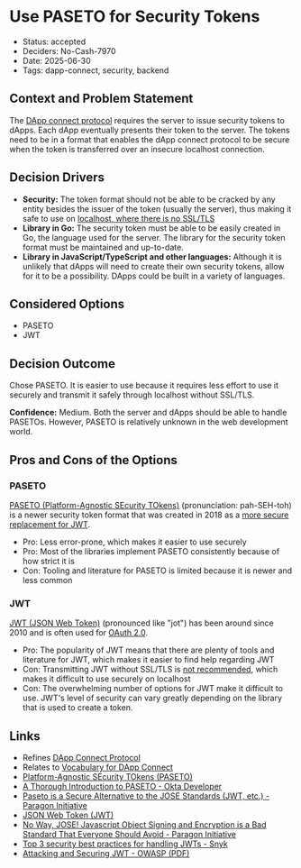 # Use PASETO for Security Tokens

- Status: accepted
- Deciders: No-Cash-7970
- Date: 2025-06-30
- Tags: dapp-connect, security, backend

## Context and Problem Statement

The [DApp connect protocol](20250619-dapp-connect-protocol.md) requires the server to issue security tokens to dApps. Each dApp eventually presents their token to the server. The tokens need to be in a format that enables the dApp connect protocol to be secure when the token is transferred over an insecure localhost connection.

## Decision Drivers

- **Security:** The token format should not be able to be cracked by any entity besides the issuer of the token (usually the server), thus making it safe to use on [localhost, where there is no SSL/TLS](20240102-use-local-server-to-connect-to-dapps.md)
- **Library in Go:** The security token must be able to be easily created in Go, the language used for the server. The library for the security token format must be maintained and up-to-date.
- **Library in JavaScript/TypeScript and other languages:** Although it is unlikely that dApps will need to create their own security tokens, allow for it to be a possibility. DApps could be built in a variety of languages.

## Considered Options

- PASETO
- JWT

## Decision Outcome

Chose PASETO. It is easier to use because it requires less effort to use it securely and transmit it safely through localhost without SSL/TLS.

**Confidence:** Medium. Both the server and dApps should be able to handle PASETOs. However, PASETO is relatively unknown in the web development world.

## Pros and Cons of the Options

### PASETO

[PASETO (Platform-Agnostic SEcurity TOkens)](https://paseto.io/) (pronunciation: pah-SEH-toh) is a newer security token format that was created in 2018 as a [more secure replacement for JWT](https://paragonie.com/blog/2018/03/paseto-platform-agnostic-security-tokens-is-secure-alternative-jose-standards-jwt-etc).

- Pro: Less error-prone, which makes it easier to use securely
- Pro: Most of the libraries implement PASETO consistently because of how strict it is
- Con: Tooling and literature for PASETO is limited because it is newer and less common

### JWT

[JWT (JSON Web Token)](https://jwt.io/introduction) (pronounced like "jot") has been around since 2010 and is often used for [OAuth 2.0](https://oauth.net/2/).

- Pro: The popularity of JWT means that there are plenty of tools and literature for JWT, which makes it easier to find help regarding JWT
- Con: Transmitting JWT without SSL/TLS is [not recommended](https://snyk.io/blog/top-3-security-best-practices-for-handling-jwts/), which makes it difficult to use securely on localhost
- Con: The overwhelming number of options for JWT make it difficult to use. JWT's level of security can vary greatly depending on the library that is used to create a token.

## Links

- Refines [DApp Connect Protocol](20250619-dapp-connect-protocol.md)
- Relates to [Vocabulary for DApp Connect](20250621-vocab-for-dapp-connect.md)
- [Platform-Agnostic SEcurity TOkens (PASETO)](https://paseto.io/)
- [A Thorough Introduction to PASETO - Okta Developer](https://developer.okta.com/blog/2019/10/17/a-thorough-introduction-to-paseto)
- [Paseto is a Secure Alternative to the JOSE Standards (JWT, etc.) - Paragon Initiative](https://paragonie.com/blog/2018/03/paseto-platform-agnostic-security-tokens-is-secure-alternative-jose-standards-jwt-etc)
- [JSON Web Token (JWT)](https://jwt.io/introduction)
- [No Way, JOSE! Javascript Object Signing and Encryption is a Bad Standard That Everyone Should Avoid - Paragon Initiative](https://paragonie.com/blog/2017/03/jwt-json-web-tokens-is-bad-standard-that-everyone-should-avoid)
- [Top 3 security best practices for handling JWTs - Snyk](https://snyk.io/blog/top-3-security-best-practices-for-handling-jwts/)
- [Attacking and Securing JWT - OWASP (PDF)](https://owasp.org/www-chapter-vancouver/assets/presentations/2020-01_Attacking_and_Securing_JWT.pdf)
